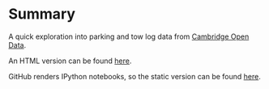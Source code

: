 # Summary

A quick exploration into parking and tow log data from [Cambridge Open Data](https://data.cambridgema.gov/).

An HTML version can be found [here](http://tlukasiak.github.io/cambridge-towing/cambridge-towing.html).

GitHub renders IPython notebooks, so the static version can be found [here](https://github.com/tlukasiak/cambridge-towing/blob/master/cambridge-towing.ipynb).
